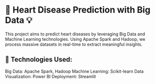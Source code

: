 # 🏥 Heart Disease Prediction with Big Data 💡
This project aims to predict heart diseases by leveraging Big Data and Machine Learning technologies. Using Apache Spark and Hadoop, we process massive datasets in real-time to extract meaningful insights.

## 🔹 Technologies Used:
Big Data: Apache Spark, Hadoop
Machine Learning: Scikit-learn
Data Visualization: Power BI
Deployment: Streamlit
